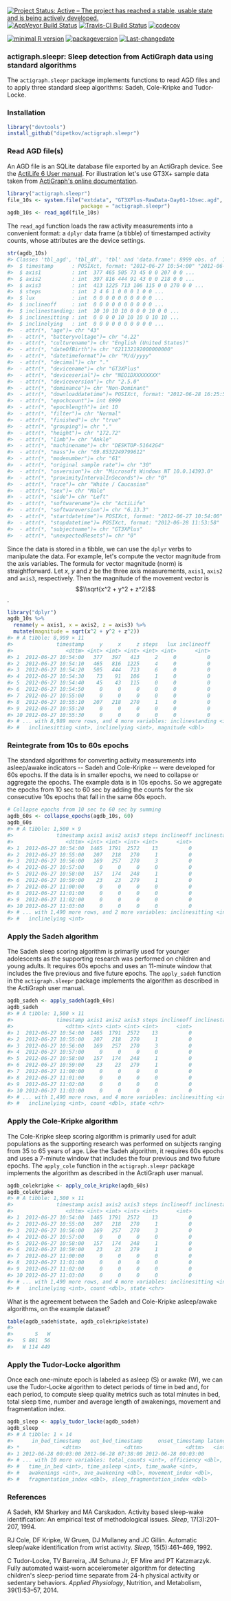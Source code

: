 [![Project Status: Active – The project has reached a stable, usable state and is being actively developed.](http://www.repostatus.org/badges/latest/active.svg)](http://www.repostatus.org/#active) [![AppVeyor Build Status](https://ci.appveyor.com/api/projects/status/github/dipetkov/actigraph.sleepr?branch=master&svg=true)](https://ci.appveyor.com/project/dipetkov/actigraph.sleepr) [![Travis-CI Build Status](https://travis-ci.org/dipetkov/actigraph.sleepr.svg?branch=master)](https://travis-ci.org/dipetkov/actigraph.sleepr) [![codecov](https://codecov.io/gh/dipetkov/actigraph.sleepr/branch/master/graph/badge.svg)](https://codecov.io/gh/dipetkov/actigraph.sleepr)

[![minimal R version](https://img.shields.io/badge/R%3E%3D-3.2.4-6666ff.svg)](https://cran.r-project.org/) [![packageversion](https://img.shields.io/badge/Package%20version-0.1.0-orange.svg?style=flat-square)](commits/master) [![Last-changedate](https://img.shields.io/badge/last%20change-2016--12--03-yellowgreen.svg)](/commits/master)

<!-- README.md is generated from README.Rmd. Please edit that file -->
### actigraph.sleepr: Sleep detection from ActiGraph data using standard algorithms

The `actigraph.sleepr` package implements functions to read AGD files and to apply three standard sleep algorithms: Sadeh, Cole-Kripke and Tudor-Locke.

### Installation

``` r
library("devtools")
install_github("dipetkov/actigraph.sleepr")
```

### Read AGD file(s)

An AGD file is an SQLite database file exported by an ActiGraph device. See the [ActiLife 6 User manual](http://actigraphcorp.com/support/manuals/actilife-6-manual/). For illustration let's use GT3X+ sample data taken from [ActiGraph's online documentation](https://actigraph.desk.com).

``` r
library("actigraph.sleepr")
file_10s <- system.file("extdata", "GT3XPlus-RawData-Day01-10sec.agd",
                        package = "actigraph.sleepr")
agdb_10s <- read_agd(file_10s)
```

The `read_agd` function loads the raw activity measurements into a convenient format: a `dplyr` data frame (a tibble) of timestamped activity counts, whose attributes are the device settings.

``` r
str(agdb_10s)
#> Classes 'tbl_agd', 'tbl_df', 'tbl' and 'data.frame': 8999 obs. of  10 variables:
#>  $ timestamp      : POSIXct, format: "2012-06-27 10:54:00" "2012-06-27 10:54:10" ...
#>  $ axis1          : int  377 465 505 73 45 0 0 207 0 0 ...
#>  $ axis2          : int  397 816 444 91 43 0 0 218 0 0 ...
#>  $ axis3          : int  413 1225 713 106 115 0 0 270 0 0 ...
#>  $ steps          : int  2 4 6 1 0 0 0 1 0 0 ...
#>  $ lux            : int  0 0 0 0 0 0 0 0 0 0 ...
#>  $ inclineoff     : int  0 0 0 0 0 0 0 0 0 0 ...
#>  $ inclinestanding: int  10 10 10 10 0 0 0 10 0 0 ...
#>  $ inclinesitting : int  0 0 0 0 10 10 10 0 10 10 ...
#>  $ inclinelying   : int  0 0 0 0 0 0 0 0 0 0 ...
#>  - attr(*, "age")= chr "43"
#>  - attr(*, "batteryvoltage")= chr "4.22"
#>  - attr(*, "culturename")= chr "English (United States)"
#>  - attr(*, "dateOfBirth")= chr "621132192000000000"
#>  - attr(*, "datetimeformat")= chr "M/d/yyyy"
#>  - attr(*, "decimal")= chr "."
#>  - attr(*, "devicename")= chr "GT3XPlus"
#>  - attr(*, "deviceserial")= chr "NEO1DXXXXXXXX"
#>  - attr(*, "deviceversion")= chr "2.5.0"
#>  - attr(*, "dominance")= chr "Non-Dominant"
#>  - attr(*, "downloaddatetime")= POSIXct, format: "2012-06-28 16:25:52"
#>  - attr(*, "epochcount")= int 8999
#>  - attr(*, "epochlength")= int 10
#>  - attr(*, "filter")= chr "Normal"
#>  - attr(*, "finished")= chr "true"
#>  - attr(*, "grouping")= chr ","
#>  - attr(*, "height")= chr "172.72"
#>  - attr(*, "limb")= chr "Ankle"
#>  - attr(*, "machinename")= chr "DESKTOP-51642G4"
#>  - attr(*, "mass")= chr "69.8532249799612"
#>  - attr(*, "modenumber")= chr "61"
#>  - attr(*, "original sample rate")= chr "30"
#>  - attr(*, "osversion")= chr "Microsoft Windows NT 10.0.14393.0"
#>  - attr(*, "proximityIntervalInSeconds")= chr "0"
#>  - attr(*, "race")= chr "White / Caucasian"
#>  - attr(*, "sex")= chr "Male"
#>  - attr(*, "side")= chr "Left"
#>  - attr(*, "softwarename")= chr "ActiLife"
#>  - attr(*, "softwareversion")= chr "6.13.3"
#>  - attr(*, "startdatetime")= POSIXct, format: "2012-06-27 10:54:00"
#>  - attr(*, "stopdatetime")= POSIXct, format: "2012-06-28 11:53:58"
#>  - attr(*, "subjectname")= chr "GT3XPlus"
#>  - attr(*, "unexpectedResets")= chr "0"
```

Since the data is stored in a tibble, we can use the `dplyr` verbs to manipulate the data. For example, let's compute the vector magnitude from the axis variables. The formula for vector magnitude (norm) is straightforward. Let *x*, *y* and *z* be the three axis measurements, `axis1`, `axis2` and `axis3`, respectively. Then the magnitude of the movement vector is
$$\\sqrt{x^2 + y^2 + z^2}$$
.

``` r
library("dplyr")
agdb_10s %>%
  rename(y = axis1, x = axis2, z = axis3) %>%
  mutate(magnitude = sqrt(x^2 + y^2 + z^2))
#> # A tibble: 8,999 × 11
#>              timestamp     y     x     z steps   lux inclineoff
#>                 <dttm> <int> <int> <int> <int> <int>      <int>
#> 1  2012-06-27 10:54:00   377   397   413     2     0          0
#> 2  2012-06-27 10:54:10   465   816  1225     4     0          0
#> 3  2012-06-27 10:54:20   505   444   713     6     0          0
#> 4  2012-06-27 10:54:30    73    91   106     1     0          0
#> 5  2012-06-27 10:54:40    45    43   115     0     0          0
#> 6  2012-06-27 10:54:50     0     0     0     0     0          0
#> 7  2012-06-27 10:55:00     0     0     0     0     0          0
#> 8  2012-06-27 10:55:10   207   218   270     1     0          0
#> 9  2012-06-27 10:55:20     0     0     0     0     0          0
#> 10 2012-06-27 10:55:30     0     0     0     0     0          0
#> # ... with 8,989 more rows, and 4 more variables: inclinestanding <int>,
#> #   inclinesitting <int>, inclinelying <int>, magnitude <dbl>
```

### Reintegrate from 10s to 60s epochs

The standard algorithms for converting activity measurements into asleep/awake indicators -- Sadeh and Cole-Kripke -- were developed for 60s epochs. If the data is in smaller epochs, we need to collapse or aggregate the epochs. The example data is in 10s epochs. So we aggregate the epochs from 10 sec to 60 sec by adding the counts for the six consecutive 10s epochs that fall in the same 60s epoch.

``` r
# Collapse epochs from 10 sec to 60 sec by summing
agdb_60s <- collapse_epochs(agdb_10s, 60)
agdb_60s
#> # A tibble: 1,500 × 9
#>              timestamp axis1 axis2 axis3 steps inclineoff inclinestanding
#>                 <dttm> <int> <int> <int> <int>      <int>           <int>
#> 1  2012-06-27 10:54:00  1465  1791  2572    13          0              40
#> 2  2012-06-27 10:55:00   207   218   270     1          0              10
#> 3  2012-06-27 10:56:00   169   257   270     3          0              11
#> 4  2012-06-27 10:57:00     0     0     0     0          0               0
#> 5  2012-06-27 10:58:00   157   174   248     1          0              10
#> 6  2012-06-27 10:59:00    23    23   279     1          0               0
#> 7  2012-06-27 11:00:00     0     0     0     0          0               0
#> 8  2012-06-27 11:01:00     0     0     0     0          0               0
#> 9  2012-06-27 11:02:00     0     0     0     0          0               0
#> 10 2012-06-27 11:03:00     0     0     0     0          0               0
#> # ... with 1,490 more rows, and 2 more variables: inclinesitting <int>,
#> #   inclinelying <int>
```

### Apply the Sadeh algorithm

The Sadeh sleep scoring algorithm is primarily used for younger adolescents as the supporting research was performed on children and young adults. It requires 60s epochs and uses an 11-minute window that includes the five previous and five future epochs. The `apply_sadeh` function in the `actigraph.sleepr` package implements the algorithm as described in the ActiGraph user manual.

``` r
agdb_sadeh <- apply_sadeh(agdb_60s)
agdb_sadeh
#> # A tibble: 1,500 × 11
#>              timestamp axis1 axis2 axis3 steps inclineoff inclinestanding
#>                 <dttm> <int> <int> <int> <int>      <int>           <int>
#> 1  2012-06-27 10:54:00  1465  1791  2572    13          0              40
#> 2  2012-06-27 10:55:00   207   218   270     1          0              10
#> 3  2012-06-27 10:56:00   169   257   270     3          0              11
#> 4  2012-06-27 10:57:00     0     0     0     0          0               0
#> 5  2012-06-27 10:58:00   157   174   248     1          0              10
#> 6  2012-06-27 10:59:00    23    23   279     1          0               0
#> 7  2012-06-27 11:00:00     0     0     0     0          0               0
#> 8  2012-06-27 11:01:00     0     0     0     0          0               0
#> 9  2012-06-27 11:02:00     0     0     0     0          0               0
#> 10 2012-06-27 11:03:00     0     0     0     0          0               0
#> # ... with 1,490 more rows, and 4 more variables: inclinesitting <int>,
#> #   inclinelying <int>, count <dbl>, state <chr>
```

### Apply the Cole-Kripke algorithm

The Cole-Kripke sleep scoring algorithm is primarily used for adult populations as the supporting research was performed on subjects ranging from 35 to 65 years of age. Like the Sadeh algorithm, it requires 60s epochs and uses a 7-minute window that includes the four previous and two future epochs. The `apply_cole` function in the `actigraph.sleepr` package implements the algorithm as described in the ActiGraph user manual.

``` r
agdb_colekripke <- apply_cole_kripke(agdb_60s)
agdb_colekripke
#> # A tibble: 1,500 × 11
#>              timestamp axis1 axis2 axis3 steps inclineoff inclinestanding
#>                 <dttm> <int> <int> <int> <int>      <int>           <int>
#> 1  2012-06-27 10:54:00  1465  1791  2572    13          0              40
#> 2  2012-06-27 10:55:00   207   218   270     1          0              10
#> 3  2012-06-27 10:56:00   169   257   270     3          0              11
#> 4  2012-06-27 10:57:00     0     0     0     0          0               0
#> 5  2012-06-27 10:58:00   157   174   248     1          0              10
#> 6  2012-06-27 10:59:00    23    23   279     1          0               0
#> 7  2012-06-27 11:00:00     0     0     0     0          0               0
#> 8  2012-06-27 11:01:00     0     0     0     0          0               0
#> 9  2012-06-27 11:02:00     0     0     0     0          0               0
#> 10 2012-06-27 11:03:00     0     0     0     0          0               0
#> # ... with 1,490 more rows, and 4 more variables: inclinesitting <int>,
#> #   inclinelying <int>, count <dbl>, state <chr>
```

What is the agreement between the Sadeh and Cole-Kripke asleep/awake algorithms, on the example dataset?

``` r
table(agdb_sadeh$state, agdb_colekripke$state)
#>    
#>       S   W
#>   S 881  56
#>   W 114 449
```

### Apply the Tudor-Locke algorithm

Once each one-minute epoch is labeled as asleep (S) or awake (W), we can use the Tudor-Locke algorithm to detect periods of time in bed and, for each period, to compute sleep quality metrics such as total minutes in bed, total sleep time, number and average length of awakenings, movement and fragmentation index.

``` r
agdb_sleep <- apply_tudor_locke(agdb_sadeh)
agdb_sleep
#> # A tibble: 1 × 14
#>      in_bed_timestamp   out_bed_timestamp     onset_timestamp latency
#> *              <dttm>              <dttm>              <dttm>   <int>
#> 1 2012-06-28 00:03:00 2012-06-28 07:38:00 2012-06-28 00:03:00       0
#> # ... with 10 more variables: total_counts <int>, efficiency <dbl>,
#> #   time_in_bed <int>, time_asleep <int>, time_awake <int>,
#> #   awakenings <int>, ave_awakening <dbl>, movement_index <dbl>,
#> #   fragmentation_index <dbl>, sleep_fragmentation_index <dbl>
```

### References

A Sadeh, KM Sharkey and MA Carskadon. Activity based sleep-wake identification: An empirical test of methodological issues. *Sleep*, 17(3):201–207, 1994.

RJ Cole, DF Kripke, W Gruen, DJ Mullaney and JC Gillin. Automatic sleep/wake identification from wrist activity. *Sleep*, 15(5):461–469, 1992.

C Tudor-Locke, TV Barreira, JM Schuna Jr, EF Mire and PT Katzmarzyk. Fully automated waist-worn accelerometer algorithm for detecting children's sleep-period time separate from 24-h physical activity or sedentary behaviors. *Applied Physiology*, Nutrition, and Metabolism, 39(1):53–57, 2014.
